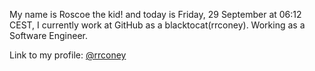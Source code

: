 My name is Roscoe the kid! and today is Friday, 29 September at 06:12 CEST, I currently work at GitHub as a blacktocat(rrconey).
Working as a Software Engineer.

Link to my profile: [@rrconey](https://github.com/rrconey)